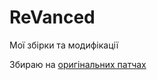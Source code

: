 # ReVanced
Мої збірки та модифікації

Збираю на [оригінальних патчах](https://github.com/revanced/revanced-patches/releases)
